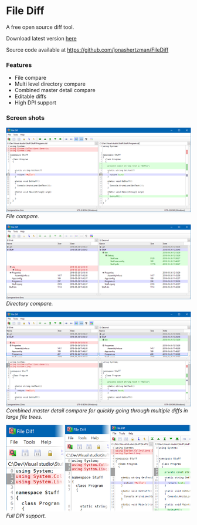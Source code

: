 File Diff
=========

A free open source diff tool.

Download latest version [here](https://jonashertzman.github.io/FileDiff/download/FileDiff.zip)

Source code available at <https://github.com/jonashertzman/FileDiff>

### Features
- File compare
- Multi level directory compare
- Combined master detail compare
- Editable diffs
- High DPI support

### Screen shots

![screen](docs/images/Screen1.png)
*File compare.*

![screen](docs/images/Screen2.png)
*Directory compare.*

![screen](docs/images/Screen3.png)
*Combined master detail compare for quickly going through multiple diffs in large file trees.* 

![screen](docs/images/Screen4.png)
*Full DPI support.*